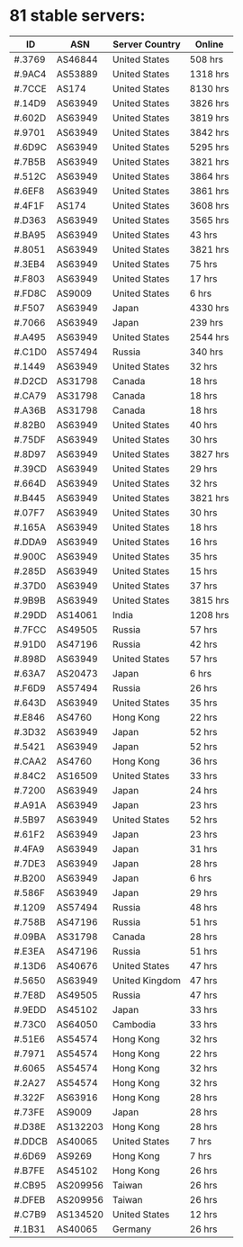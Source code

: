 # 81 stable servers:

| ID | ASN | Server Country | Online |
| ------ | ------ | ------ | ------ |
| #.3769 | AS46844 | United States | 508 hrs |
| #.9AC4 | AS53889 | United States | 1318 hrs |
| #.7CCE | AS174 | United States | 8130 hrs |
| #.14D9 | AS63949 | United States | 3826 hrs |
| #.602D | AS63949 | United States | 3819 hrs |
| #.9701 | AS63949 | United States | 3842 hrs |
| #.6D9C | AS63949 | United States | 5295 hrs |
| #.7B5B | AS63949 | United States | 3821 hrs |
| #.512C | AS63949 | United States | 3864 hrs |
| #.6EF8 | AS63949 | United States | 3861 hrs |
| #.4F1F | AS174 | United States | 3608 hrs |
| #.D363 | AS63949 | United States | 3565 hrs |
| #.BA95 | AS63949 | United States | 43 hrs |
| #.8051 | AS63949 | United States | 3821 hrs |
| #.3EB4 | AS63949 | United States | 75 hrs |
| #.F803 | AS63949 | United States | 17 hrs |
| #.FD8C | AS9009 | United States | 6 hrs |
| #.F507 | AS63949 | Japan | 4330 hrs |
| #.7066 | AS63949 | Japan | 239 hrs |
| #.A495 | AS63949 | United States | 2544 hrs |
| #.C1D0 | AS57494 | Russia | 340 hrs |
| #.1449 | AS63949 | United States | 32 hrs |
| #.D2CD | AS31798 | Canada | 18 hrs |
| #.CA79 | AS31798 | Canada | 18 hrs |
| #.A36B | AS31798 | Canada | 18 hrs |
| #.82B0 | AS63949 | United States | 40 hrs |
| #.75DF | AS63949 | United States | 30 hrs |
| #.8D97 | AS63949 | United States | 3827 hrs |
| #.39CD | AS63949 | United States | 29 hrs |
| #.664D | AS63949 | United States | 32 hrs |
| #.B445 | AS63949 | United States | 3821 hrs |
| #.07F7 | AS63949 | United States | 30 hrs |
| #.165A | AS63949 | United States | 18 hrs |
| #.DDA9 | AS63949 | United States | 16 hrs |
| #.900C | AS63949 | United States | 35 hrs |
| #.285D | AS63949 | United States | 15 hrs |
| #.37D0 | AS63949 | United States | 37 hrs |
| #.9B9B | AS63949 | United States | 3815 hrs |
| #.29DD | AS14061 | India | 1208 hrs |
| #.7FCC | AS49505 | Russia | 57 hrs |
| #.91D0 | AS47196 | Russia | 42 hrs |
| #.898D | AS63949 | United States | 57 hrs |
| #.63A7 | AS20473 | Japan | 6 hrs |
| #.F6D9 | AS57494 | Russia | 26 hrs |
| #.643D | AS63949 | United States | 35 hrs |
| #.E846 | AS4760 | Hong Kong | 22 hrs |
| #.3D32 | AS63949 | Japan | 52 hrs |
| #.5421 | AS63949 | Japan | 52 hrs |
| #.CAA2 | AS4760 | Hong Kong | 36 hrs |
| #.84C2 | AS16509 | United States | 33 hrs |
| #.7200 | AS63949 | Japan | 24 hrs |
| #.A91A | AS63949 | Japan | 23 hrs |
| #.5B97 | AS63949 | United States | 52 hrs |
| #.61F2 | AS63949 | Japan | 23 hrs |
| #.4FA9 | AS63949 | Japan | 31 hrs |
| #.7DE3 | AS63949 | Japan | 28 hrs |
| #.B200 | AS63949 | Japan | 6 hrs |
| #.586F | AS63949 | Japan | 29 hrs |
| #.1209 | AS57494 | Russia | 48 hrs |
| #.758B | AS47196 | Russia | 51 hrs |
| #.09BA | AS31798 | Canada | 28 hrs |
| #.E3EA | AS47196 | Russia | 51 hrs |
| #.13D6 | AS40676 | United States | 47 hrs |
| #.5650 | AS63949 | United Kingdom | 47 hrs |
| #.7E8D | AS49505 | Russia | 47 hrs |
| #.9EDD | AS45102 | Japan | 33 hrs |
| #.73C0 | AS64050 | Cambodia | 33 hrs |
| #.51E6 | AS54574 | Hong Kong | 32 hrs |
| #.7971 | AS54574 | Hong Kong | 22 hrs |
| #.6065 | AS54574 | Hong Kong | 32 hrs |
| #.2A27 | AS54574 | Hong Kong | 32 hrs |
| #.322F | AS63916 | Hong Kong | 28 hrs |
| #.73FE | AS9009 | Japan | 28 hrs |
| #.D38E | AS132203 | Hong Kong | 28 hrs |
| #.DDCB | AS40065 | United States | 7 hrs |
| #.6D69 | AS9269 | Hong Kong | 7 hrs |
| #.B7FE | AS45102 | Hong Kong | 26 hrs |
| #.CB95 | AS209956 | Taiwan | 26 hrs |
| #.DFEB | AS209956 | Taiwan | 26 hrs |
| #.C7B9 | AS134520 | United States | 12 hrs |
| #.1B31 | AS40065 | Germany | 26 hrs |

